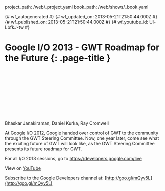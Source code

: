 project_path: /web/_project.yaml
book_path: /web/shows/_book.yaml

{# wf_autogenerated #}
{# wf_updated_on: 2013-05-21T21:50:44.000Z #}
{# wf_published_on: 2013-05-21T21:50:44.000Z #}
{# wf_youtube_id: Ul-LbfkJ-tw #}

# Google I/O 2013 - GWT Roadmap for the Future {: .page-title }


<div class="video-wrapper">
  <iframe class="devsite-embedded-youtube-video" data-video-id="Ul-LbfkJ-tw"
          data-autohide="1" data-showinfo="0" frameborder="0" allowfullscreen>
  </iframe>
</div>

Bhaskar Janakiraman, Daniel Kurka, Ray Cromwell 

At Google I/O 2012, Google handed over control of GWT to the community through the GWT Steering Committee. Now, one year later, come see what the exciting future of GWT will look like, as the GWT Steering Committee presents its future roadmap for GWT.

For all I/O 2013 sessions, go to https://developers.google.com/live

View on [YouTube](https://youtu.be/Ul-LbfkJ-tw)

Subscribe to the Google Developers channel at: [http://goo.gl/mQyv5L](http://goo.gl/mQyv5L)

